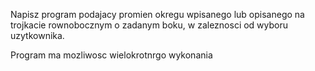 Napisz program podajacy promien okregu wpisanego lub opisanego na trojkacie rownobocznym o zadanym boku, w zaleznosci od wyboru uzytkownika.

Program ma mozliwosc wielokrotnrgo wykonania